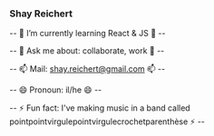 ### Shay Reichert

-- 🌱 I’m currently learning React & JS 🌱 --

-- 💬 Ask me about: collaborate, work 💬 --

-- 📫 Mail: shay.reichert@gmail.com 📫 --

-- 😄 Pronoun: il/he 😄 --

-- ⚡ Fun fact: I've making music in a band called pointpointvirgulepointvirgulecrochetparenthèse ⚡ --

<!--
**ShayReichert/ShayReichert** is a ✨ _special_ ✨ repository because its `README.md` (this file) appears on your GitHub profile.

Here are some ideas to get you started:

- 🔭 I’m currently working on ...
- 🌱 I’m currently learning ...
- 👯 I’m looking to collaborate on ...
- 🤔 I’m looking for help with ...
- 💬 Ask me about ...
- 📫 How to reach me: ...
- 😄 Pronouns: ...
- ⚡ Fun fact: ...
-->

